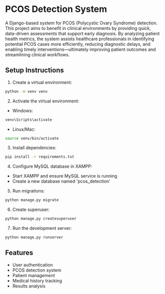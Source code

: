 # PCOS Detection System
A Django-based system for PCOS (Polycystic Ovary Syndrome) detection.
This project aims to benefit in clinical environments by providing quick, data-driven assessments that support early diagnosis. By analyzing patient health metrics, the system assists healthcare professionals in identifying potential PCOS cases more efficiently, reducing diagnostic delays, and enabling timely interventions—ultimately improving patient outcomes and streamlining clinical workflows.

## Setup Instructions

1. Create a virtual environment:
```bash
python -m venv venv
```

2. Activate the virtual environment:
- Windows:
```bash
venv\Scripts\activate
```
- Linux/Mac:
```bash
source venv/bin/activate
```

3. Install dependencies:
```bash
pip install -r requirements.txt
```

4. Configure MySQL database in XAMPP:
- Start XAMPP and ensure MySQL service is running
- Create a new database named 'pcos_detection'

5. Run migrations:
```bash
python manage.py migrate
```

6. Create superuser:
```bash
python manage.py createsuperuser
```

7. Run the development server:
```bash
python manage.py runserver
```

## Features
- User authentication
- PCOS detection system
- Patient management
- Medical history tracking
- Results analysis 
